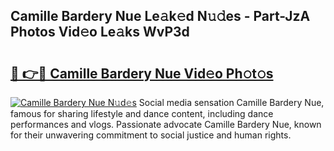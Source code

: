 ## Camille Bardery Nue Le𝚊k𝚎d N𝚞𝚍es - Part-JzA Photos Vid𝚎o Le𝚊ks WvP3d

# <h2><a href="http://fbap9mh.evod.top/?m=Camille+Bardery+Nue">🔗 👉🔴 Camille Bardery Nue Vid𝚎o Ph𝚘t𝚘s</a></h2>

[![Camille Bardery Nue N𝚞d𝚎s](https://i.imgur.com/8V9OHl7.gif)](http://fbap9mh.evod.top/?m=Camille+Bardery+Nue)
Social media sensation Camille Bardery Nue, famous for sharing lifestyle and dance content, including dance performances and vlogs. Passionate advocate Camille Bardery Nue, known for their unwavering commitment to social justice and human rights. 

